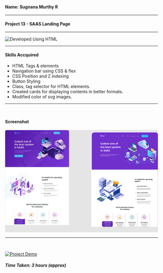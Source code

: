 #### Name: Sugnana Murthy R
---

#### Project 13 - SAAS Landing Page
---

![Developed Using HTML](https://img.shields.io/badge/Developed%20Using-HTML%20%26%20CSS-yellowgreen)

---

#### Skills Accquired
- HTML Tags & elements
- Navigation bar using CSS & flex
- CSS Position and Z indexing
- Button Styling
- Class, tag selector for HTML elements.
- Created cards for displaying contents in better formats.
- Modified color of svg images.

---
<br>

#### Screenshot
![Project13](./13.png)

---
<br>

[![Project Demo](https://img.shields.io/badge/Project%20Demo-Click%20Here%20for%20%20Live%20Link-yellowgreen?style=flat-square&logo=Product%20Hunt)](https://smrproject13.netlify.app/)
##### Time Taken: 3 hours (approx)